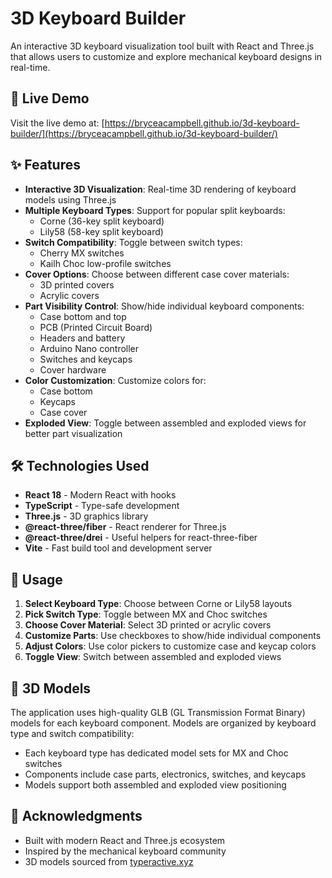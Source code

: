 # 3D Keyboard Builder

An interactive 3D keyboard visualization tool built with React and Three.js that allows users to customize and explore mechanical keyboard designs in real-time.

## 🔗 Live Demo

Visit the live demo at: [https://bryceacampbell.github.io/3d-keyboard-builder/](https://bryceacampbell.github.io/3d-keyboard-builder/)

## ✨ Features

- **Interactive 3D Visualization**: Real-time 3D rendering of keyboard models using Three.js
- **Multiple Keyboard Types**: Support for popular split keyboards:
  - Corne (36-key split keyboard)
  - Lily58 (58-key split keyboard)
- **Switch Compatibility**: Toggle between switch types:
  - Cherry MX switches
  - Kailh Choc low-profile switches
- **Cover Options**: Choose between different case cover materials:
  - 3D printed covers
  - Acrylic covers
- **Part Visibility Control**: Show/hide individual keyboard components:
  - Case bottom and top
  - PCB (Printed Circuit Board)
  - Headers and battery
  - Arduino Nano controller
  - Switches and keycaps
  - Cover hardware
- **Color Customization**: Customize colors for:
  - Case bottom
  - Keycaps
  - Case cover
- **Exploded View**: Toggle between assembled and exploded views for better part visualization

## 🛠️ Technologies Used

- **React 18** - Modern React with hooks
- **TypeScript** - Type-safe development
- **Three.js** - 3D graphics library
- **@react-three/fiber** - React renderer for Three.js
- **@react-three/drei** - Useful helpers for react-three-fiber
- **Vite** - Fast build tool and development server



## 🎯 Usage

1. **Select Keyboard Type**: Choose between Corne or Lily58 layouts
2. **Pick Switch Type**: Toggle between MX and Choc switches
3. **Choose Cover Material**: Select 3D printed or acrylic covers
4. **Customize Parts**: Use checkboxes to show/hide individual components
5. **Adjust Colors**: Use color pickers to customize case and keycap colors
6. **Toggle View**: Switch between assembled and exploded views

## 🎨 3D Models

The application uses high-quality GLB (GL Transmission Format Binary) models for each keyboard component. Models are organized by keyboard type and switch compatibility:

- Each keyboard type has dedicated model sets for MX and Choc switches
- Components include case parts, electronics, switches, and keycaps
- Models support both assembled and exploded view positioning


## 🙏 Acknowledgments

- Built with modern React and Three.js ecosystem
- Inspired by the mechanical keyboard community
- 3D models sourced from [typeractive.xyz](https://typeractive.xyz)